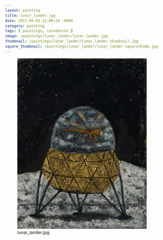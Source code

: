 ```yaml
---
layout: painting
title: lunar_lander.jpg
date: 2017-06-02 21:00:24 -0600
category: painting
tags: [ paintings, raindances ]
image: /paintings/lunar_lander/lunar_lander.jpg
thumbnail: /paintings/lunar_lander/lunar_lander-thumbnail.jpg
square_thumbnail: /paintings/lunar_lander/lunar_lander-squarethumb.jpg
---
```


<figure class="fullwidth"><img src="/paintings/lunar_lander/lunar_lander.jpg" alt="A painting titled: lunar_lander.jpg by painter Kyle Cunningham" /><figcaption>lunar_lander.jpg</figcaption></figure>
